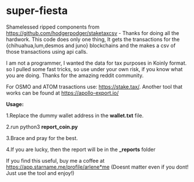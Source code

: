 # super-fiesta
Shamelessed ripped components from https://github.com/hodgerpodger/staketaxcsv -  Thanks for doing all the hardwork.
This code does only one thing, It gets the transactions for the {chihuahua,lum,desmos and juno} blockchains and the makes a csv of those transactions using api calls.

I am not a programmer, I wanted the data for tax purposes in Koinly format. so I pulled some fast tricks, so use under your own risk, if you know what you are doing. 
Thanks for the amazing reddit community.

For OSMO and ATOM trasactions use: https://stake.tax/. 
Another tool that works can be found at https://apollo-export.io/


__Usage:__ 

1.Replace the dummy wallet address in the __wallet.txt__ file.

2.run python3 __report_coin.py__

3.Brace and pray for the best.

4.If you are lucky, then the report will be in the __\_reports__ folder

If you find this useful, buy me a coffee at https://app.starname.me/profile/arlene*me (Doesnt matter even if you dont! Just use the tool and enjoy!)
